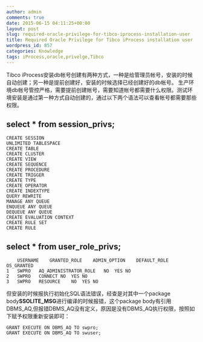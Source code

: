 ```yaml
---
author: admin
comments: true
date: 2015-06-15 04:11:25+00:00
layout: post
slug: required-oracle-privilege-for-tibco-iprocess-installation-user
title: Required Oracle Privilege for Tibco iProcess installation user
wordpress_id: 857
categories: Knowledge
tags: iProcess,oracle,privelge,Tibco
---
```


Tibco iProcess安装db帐号创建有两种方式，一种是给管理员帐号，安装的时候自动创建；另一种是提前创建好，安装的时候选择已经创建好的db帐号。 生产环境db帐号管控严格，需要提前创建帐号，需要知道帐号都需要什么权限。测试环境安装是通过第一种方式自动创建的，通过以下两个语法可以查看帐号都需要那些权限。

select * from session_privs;
-------------------------------
	CREATE SESSION
	UNLIMITED TABLESPACE
	CREATE TABLE
	CREATE CLUSTER
	CREATE VIEW
	CREATE SEQUENCE
	CREATE PROCEDURE
	CREATE TRIGGER
	CREATE TYPE
	CREATE OPERATOR
	CREATE INDEXTYPE
	QUERY REWRITE
	MANAGE ANY QUEUE
	ENQUEUE ANY QUEUE
	DEQUEUE ANY QUEUE
	CREATE EVALUATION CONTEXT
	CREATE RULE SET
	CREATE RULE

select * from user_role_privs;
--------------------------------------------
	   	USERNAME	GRANTED_ROLE	ADMIN_OPTION	DEFAULT_ROLE	OS_GRANTED
	1	SWPRO	AQ_ADMINISTRATOR_ROLE	NO	YES	NO
	2	SWPRO	CONNECT	NO	YES	NO
	3	SWPRO	RESOURCE	NO	YES	NO

但安装的时候报执行初始化SQL语法错误，经查是对其中一个package body**SSOLITE_MSG**进行编译的时候报错，这个package body有引用DBMS_AQ,但报错DBMS_AQ没有定义，原因是没有DBMS_AQ执行权限，按照如下赋予权限重新安装即可：

	GRANT EXECUTE ON DBMS_AQ TO swpro;
	GRANT EXECUTE ON DBMS_AQ TO swuser;

